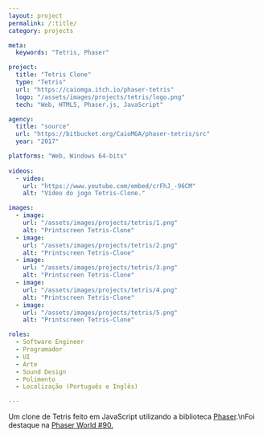 ```yaml
---
layout: project
permalink: /:title/
category: projects

meta:
  keywords: "Tetris, Phaser"

project:
  title: "Tetris Clone"
  type: "Tetris"
  url: "https://caiomga.itch.io/phaser-tetris"
  logo: "/assets/images/projects/tetris/logo.png"
  tech: "Web, HTML5, Phaser.js, JavaScript"

agency:
  title: "source"
  url: "https://bitbucket.org/CaioMGA/phaser-tetris/src"
  year: "2017"

platforms: "Web, Windows 64-bits"
  
videos:
  - video:
    url: "https://www.youtube.com/embed/crFhJ_-96CM"
    alt: "Vídeo do jogo Tetris-Clone."

images:
  - image:
    url: "/assets/images/projects/tetris/1.png"
    alt: "Printscreen Tetris-Clone"
  - image:
    url: "/assets/images/projects/tetris/2.png"
    alt: "Printscreen Tetris-Clone"
  - image:
    url: "/assets/images/projects/tetris/3.png"
    alt: "Printscreen Tetris-Clone"
  - image:
    url: "/assets/images/projects/tetris/4.png"
    alt: "Printscreen Tetris-Clone"
  - image:
    url: "/assets/images/projects/tetris/5.png"
    alt: "Printscreen Tetris-Clone"

roles:
  - Software Engineer
  - Programador
  - UI
  - Arte
  - Sound Design
  - Polimento
  - Localização (Português e Inglês)

---
```

<p>Um clone de Tetris feito em JavaScript utilizando a biblioteca <a href="phaser.io" target="_blank">Phaser</a>.\nFoi destaque na <a href="https://phaser.io/news/2017/07/tetris-clone" target="_blank">Phaser World #90.</a></p>